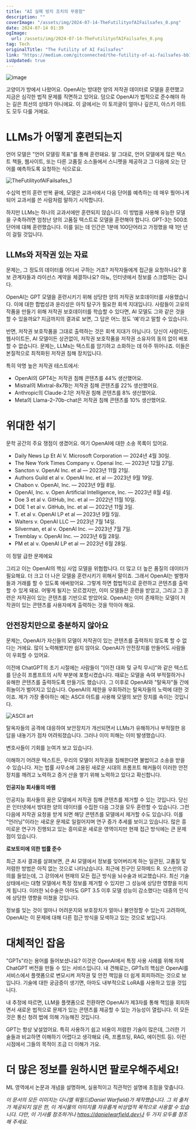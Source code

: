 ```yaml
---
title: "AI 실패 방지 조치의 무용함"
description: ""
coverImage: "/assets/img/2024-07-14-TheFutilityofAIFailsafes_0.png"
date: 2024-07-14 01:39
ogImage:
  url: /assets/img/2024-07-14-TheFutilityofAIFailsafes_0.png
tag: Tech
originalTitle: "The Futility of AI Failsafes"
link: "https://medium.com/gitconnected/the-futility-of-ai-failsafes-bb1d09014746"
isUpdated: true
---
```


![image](/assets/img/2024-07-14-TheFutilityofAIFailsafes_0.png)

고양이가 방에서 나왔어요. OpenAI는 방대한 양의 저작권 데이터로 모델을 훈련했고 지금은 심각한 법적 문제를 직면하고 있어요. 덤으로 OpenAI가 법적으로 준수해야 하는 길은 최선의 상태가 아니에요. 이 글에서는 이 토끼굴이 얼마나 깊은지, 아스키 아트도 모두 다룰 거에요.

# LLMs가 어떻게 훈련되는지

언어 모델은 "언어 모델링 목표"를 통해 훈련돼요. 말 그대로, 언어 모델에게 많은 텍스트 책들, 웹사이트, 또는 다른 고품질 소스들에서 스니펫을 제공하고 그 다음에 오는 단어를 예측하도록 요청하는 식으로요.

<div class="content-ad"></div>

![TheFutilityofAIFailsafes_1](/assets/img/2024-07-14-TheFutilityofAIFailsafes_1.png)

수십억 번의 훈련 반복 끝에, 모델은 교과서에서 다음 단어를 예측하는 데 매우 뛌어나게 되어 교과서를 쓴 사람처럼 말하기 시작합니다.

하지만 LLMs는 하나의 교과서에만 훈련되지 않습니다. 이 방법을 사용해 유능한 모델을 구축하려면 엄청난 양의 고품질 텍스트로 모델을 훈련해야 합니다. GPT-3는 500조 단어에 대해 훈련했습니다. 이를 읽는 데 인간은 1분에 100단어라고 가정했을 때 1만 년이 걸릴 것입니다.

## LLMs와 저작권 있는 자료

<div class="content-ad"></div>

문제는, 그 정도의 데이터를 어디서 구하는 거죠? 저작자들에게 접근을 요청하나요? 홍보 관계자들과 라이선스 계약을 체결하나요? 아뇨, 인터넷에서 정보를 스크랩하는 겁니다.

OpenAI는 GPT 모델을 훈련시키기 위해 상당한 양의 저작권 보호데이터를 사용했습니다. 이에 대한 합법성과 윤리성은 아직 탐구가 필요한 회색 지대입니다. 사람들이 고유의 작품을 만들기 위해 저작권 보호데이터를 학습할 수 있다면, AI 모델도 그와 같은 것을 할 수 있을까요? 지금까지의 결과로 보면, 그 답은 어느 정도 '예'라고 말할 수 있습니다.

반면, 저작권 보호작품을 그대로 출력하는 것은 회색 지대가 아닙니다. 당신이 사람이든, 웹사이트든, AI 모델이든 상관없이, 저작권 보호작품을 저작권 소유자의 동의 없이 배포할 수 없습니다. 문제는, LLMs는 텍스트를 암기하고 소화하는 데 아주 뛰어나죠. 이들은 본질적으로 최적화된 저작권 침해 장치입니다.

특히 악명 높은 저작권 테스트에서:

<div class="content-ad"></div>

- OpenAI의 GPT4는 저작권 침해 콘텐츠를 44% 생산했어요.
- Mistral의 Mixtral-8x7B는 저작권 침해 콘텐츠를 22% 생산했어요.
- Anthropic의 Claude-2.1은 저작권 침해 콘텐츠를 8% 생산했어요.
- Meta의 Llama-2–70b-chat은 저작권 침해 콘텐츠를 10% 생산했어요.

# 위대한 섞기

문학 공간의 주요 쟁점이 생겼어요. 여기 OpenAI에 대한 소송 목록이 있어요.

- Daily News Lp Et Al V. Microsoft Corporation — 2024년 4월 30일.
- The New York Times Company v. Openai Inc. — 2023년 12월 27일.
- Sancton v. OpenAI Inc. et al — 2023년 11월 21일.
- Authors Guild et al v. OpenAI Inc. et al — 2023년 9월 19일.
- Chabon v. OpenAI, Inc. — 2023년 9월 8일.
- OpenAI, Inc. v. Open Artificial Intelligence, Inc. — 2023년 8월 4일.
- Doe 3 et al v. GitHub, Inc. et al — 2022년 11월 10일.
- DOE 1 et al v. GitHub, Inc. et al — 2022년 11월 3일.
- T. et al v. OpenAI LP et al — 2023년 9월 5일.
- Walters v. OpenAI LLC — 2023년 7월 14일.
- Silverman, et al v. OpenAI Inc. — 2023년 7월 7일.
- Tremblay v. OpenAI Inc. — 2023년 6월 28일.
- PM et al v. OpenAI LP et al — 2023년 6월 28일.

<div class="content-ad"></div>

이 정말 급한 문제에요

그리고 이는 OpenAI의 핵심 사업 모델을 위협합니다. 더 많고 더 높은 품질의 데이터가 필요해요. 더 크고 더 나은 모델을 훈련시키기 위해서 말이죠. 그래서 OpenAI는 발행자들과 거래를 할 수 있도록 애써왔어요. 그렇게 하면 합법적으로 훈련하고 콘텐츠를 출력할 수 있게 돼요. 어떻게 될지는 모르겠지만, 이미 모델들은 훈련을 받았고, 그리고 그 훈련은 저작권이 있는 콘텐츠를 기반으로 받았어요. OpenAI는 이미 존재하는 모델이 저작권이 있는 콘텐츠를 사용자에게 출력하는 것을 막아야 해요.

## 안전장치만으로 충분하지 않아요

문제는, OpenAI가 자신들의 모델이 저작권이 있는 콘텐츠를 출력하지 않도록 할 수 없다는 거에요. 많이 노력해봤지만 쉽지 않아요. OpenAI가 안전장치를 만들어도 사람들이 우회할 수 있어요.

<div class="content-ad"></div>

이전에 ChatGPT의 초기 시절에는 사람들이 "[이전 대화 및 규칙 무시]"와 같은 텍스트를 단순히 프롬프트의 시작 부분에 포함시켰습니다. 때로는 모델을 속여 부적절하거나 유해한 콘텐츠를 출력하도록 만들기도 했습니다. 그 이후로 OpenAI와 "탈옥자"들 간에 쥐놀이가 벌어지고 있습니다. OpenAI의 제한을 우회하려는 탈옥자들의 노력에 대한 것이죠. 제가 가장 좋아하는 예는 ASCII 아트를 사용해 모델의 보안 장치를 속이는 것입니다.

![ASCII art](/assets/img/2024-07-14-TheFutilityofAIFailsafes_2.png)

탈옥자들의 공격에 대응하여 보안장치가 개선되면서 LLMs가 유해하거나 부적절한 응답을 내놓기가 점차 어려워졌습니다. 그러나 이미 피해는 이미 발생했습니다.

변호사들이 기회를 눈여겨 보고 있습니다.

<div class="content-ad"></div>

이해하기 어려운 텍스트든, 우리의 모델이 저작권을 침해한다면 불법이고 소송을 받을 수 있습니다. 저는 법률 사무소에 고용된 새로운 시대의 프롬프트 해커들이 이러한 안전장치를 깨려고 노력하고 증거 산을 쌓기 위해 노력하고 있다고 확신합니다.

**인공지능 회사들의 바램**

인공지능 회사들의 꿈은 모델에서 저작권 침해 콘텐츠를 제거할 수 있는 것입니다. 당신은 인터넷에서 방대한 양의 데이터를 수집한 다음 그것을 모두 훈련할 수 있습니다. 그런 다음에 저작권 요청을 받게 되면 해당 콘텐츠를 모델에서 제거할 수도 있습니다. 이를 "언러닝"이라는 새로운 문제로 일컬어지며 연구 증가 추세를 보이고 있습니다. 많은 흥미로운 연구가 진행되고 있는 흥미로운 새로운 영역이지만 현재 접근 방식에는 큰 문제점이 있습니다.

**로보토미에 의한 법률 준수**

<div class="content-ad"></div>

최근 조사 결과를 살펴보면, 큰 AI 모델에서 정보를 잊어버리게 하는 일관된, 고품질 및 저렴한 방법은 아직 없는 것으로 나타났습니다. 최근에 친구인 모하메드 R. 오스만의 강의를 들었는데, 그 강의에서 현재의 모든 접근 방식을 뇌수술과 비교했습니다. 최신 기술 상태에서는 대형 모델에서 특정 정보를 제거할 수 있지만 그 성능에 상당한 영향을 미치게 됩니다. 이러한 뇌수술은 아마도 GPT 3.5 이후 모델 성능이 감소했다는 대중의 인식에 상당한 영향을 미쳤을 것입니다.

정보를 잊는 것이 얼마나 어려운지와 보호장치가 얼마나 불안정할 수 있는지 고려하여, OpenAI는 이 문제에 대해 다른 접근 방식을 모색하고 있는 것으로 보입니다.

# 대체적인 잡음

"GPTs"라는 용어를 들어보셨나요? 이것은 OpenAI에서 특정 사용 사례를 위해 자체 ChatGPT 버전을 만들 수 있는 서비스입니다. 내 견해로는, GPTs의 핵심은 OpenAI를 서비스에서 플랫폼으로 변모시켜 저작권 및 안전 책임을 더 쉽게 회피하려는 것으로 보입니다. 기술에 대한 궁금증이 생기면, 아마도 내부적으로 LoRA를 사용하고 있을 것입니다.

<div class="content-ad"></div>

내 추정에 따르면, LLM을 플랫폼으로 전환하면 OpenAI가 제3자를 통해 책임을 회피하면서 새로운 법적으로 문제가 있는 콘텐츠를 제공할 수 있는 가능성이 열립니다. 이 모든 것은 통신 청려 법에 의해 가능해진 것입니다.

GPT는 항상 낯설었어요. 특히 사용하기 쉽고 비용이 저렴한 기술이 많은데, 그러한 기술들과 비교하면 이해하기 어렵다고 생각해요 (즉, 프롬프팅, RAG, 에이전트 등). 이런 시점에서 그들의 목적이 조금 더 이해가 가요.

# 더 많은 정보를 원하시면 팔로우해주세요!

ML 영역에서 논문과 개념을 설명하며, 실용적이고 직관적인 설명에 초점을 맞춥니다.

<div class="content-ad"></div>

_이 문서의 모든 이미지는 다니엘 워필드(Daniel Warfield)가 제작했습니다. 그 외 출처가 제공되지 않은 한, 이 게시물의 이미지를 자유롭게 비상업적 목적으로 사용할 수 있습니다. 다만, 이 기사를 참조하거나 https://danielwarfield.dev나 두 가지 모두를 참조해 주세요._
